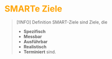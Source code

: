 # <font color = "orange">SMARTe Ziele</font>
>[!INFO] Definition
>SMART-Ziele sind Ziele, die 
>- **Spezifisch**
>- **Messbar**
>- **Ausführbar**
>- **Realistisch**
>- **Terminiert**
>sind.

